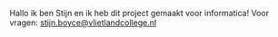 Hallo ik ben Stijn en ik heb dit project gemaakt voor informatica! Voor vragen: stijn.boyce@vlietlandcollege.nl
